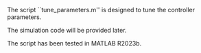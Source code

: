 
The script ``tune_parameters.m'' is designed to tune the controller parameters.

The simulation code will be provided later.

The script has been tested in MATLAB R2023b.
